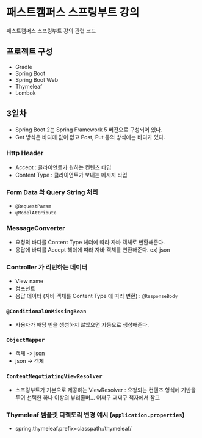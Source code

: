# 패스트캠퍼스 스프링부트 강의

패스트캠퍼스 스프링부트 강의 관련 코드

## 프로젝트 구성 

- Gradle
- Spring Boot
- Spring Boot Web
- Thymeleaf
- Lombok


## 3일차
- Spring Boot 2는 Spring Framework 5 버전으로 구성되어 있다.
- Get 방식은 바디에 값이 없고 Post, Put 등의 방식에는 바디가 있다.


### Http Header
- Accept : 클라이언트가 원하는 컨텐츠 타입
- Content Type : 클라이언트가 보내는 메시지 타입


### Form Data 와 Query String 처리 
- `@RequestParam`
- `@ModelAttribute`


### MessageConverter
- 요청의 바디를 Content Type 헤더에 따라 자바 객체로 변환해준다.
- 응답에 바디를 Accept 헤더에 따라 자바 객체를 변환해준다. ex) json


### Controller 가 리턴하는 데이터
- View name
- 컴포넌트
- 응답 데이터 (자바 객체를 Content Type 에 따라 변환) : `@ResponseBody`


### `@ConditionalOnMissingBean`
- 사용자가 해당 빈을 생성하지 않았으면 자동으로 생성해준다.


### `ObjectMapper`
- 객체 -> json
- json -> 객체


### `ContentNegotiatingViewResolver`
- 스프링부트가 기본으로 제공하는 ViewResolver : 요청되는 컨텐츠 형식에 기반을 두어 선택한 하나 이상의 뷰리졸버... 어쩌구 쩌쩌구 책자에서 참고


### Thymeleaf 템플릿 디렉토리 변경 예시 (`application.properties`)
- spring.thymeleaf.prefix=classpath:/thymeleaf/
